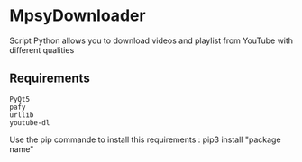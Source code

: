 # MpsyDownloader
Script Python allows you to download videos and playlist from YouTube with different qualities

## Requirements
```
PyQt5
pafy
urllib
youtube-dl
```
Use the pip commande to install this requirements : pip3 install "package name"
